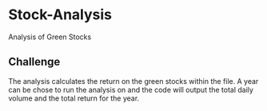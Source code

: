 # Stock-Analysis
Analysis of Green Stocks

## Challenge
The analysis calculates the return on the green stocks within the file. A year can be chose to run the analysis on and the code will output the total daily volume and the total return for the year. 
